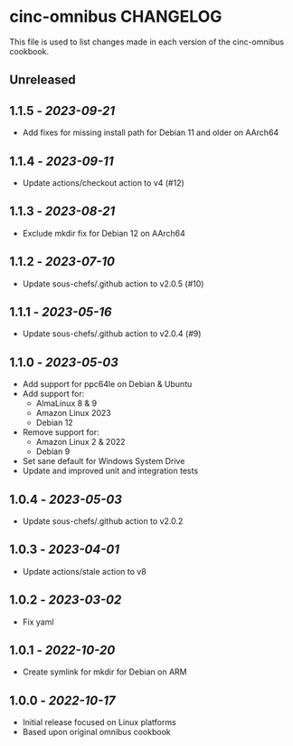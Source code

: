 # cinc-omnibus CHANGELOG

This file is used to list changes made in each version of the cinc-omnibus cookbook.

## Unreleased

## 1.1.5 - *2023-09-21*

- Add fixes for missing install path for Debian 11 and older on AArch64

## 1.1.4 - *2023-09-11*

- Update actions/checkout action to v4 (#12)

## 1.1.3 - *2023-08-21*

- Exclude mkdir fix for Debian 12 on AArch64

## 1.1.2 - *2023-07-10*

- Update sous-chefs/.github action to v2.0.5 (#10)

## 1.1.1 - *2023-05-16*

- Update sous-chefs/.github action to v2.0.4 (#9)

## 1.1.0 - *2023-05-03*

- Add support for ppc64le on Debian & Ubuntu
- Add support for:
  - AlmaLinux 8 & 9
  - Amazon Linux 2023
  - Debian 12
- Remove support for:
  - Amazon Linux 2 & 2022
  - Debian 9
- Set sane default for Windows System Drive
- Update and improved unit and integration tests

## 1.0.4 - *2023-05-03*

- Update sous-chefs/.github action to v2.0.2

## 1.0.3 - *2023-04-01*

- Update actions/stale action to v8

## 1.0.2 - *2023-03-02*

- Fix yaml

## 1.0.1 - *2022-10-20*

- Create symlink for mkdir for Debian on ARM

## 1.0.0 - *2022-10-17*

- Initial release focused on Linux platforms
- Based upon original omnibus cookbook
